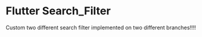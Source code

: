 # Flutter Search_Filter

Custom two different search filter implemented on two different branches!!!!

